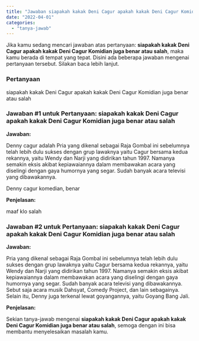 ```yaml
---
title: "Jawaban siapakah kakak Deni Cagur apakah kakak Deni Cagur Komidian juga benar atau salah​"
date: "2022-04-01"
categories: 
  - "tanya-jawab"
---
```


Jika kamu sedang mencari jawaban atas pertanyaan: **siapakah kakak Deni Cagur apakah kakak Deni Cagur Komidian juga benar atau salah​**, maka kamu berada di tempat yang tepat. Disini ada beberapa jawaban mengenai pertanyaan tersebut. Silakan baca lebih lanjut.

### Pertanyaan

siapakah kakak Deni Cagur apakah kakak Deni Cagur Komidian juga benar atau salah​

### Jawaban #1 untuk Pertanyaan: siapakah kakak Deni Cagur apakah kakak Deni Cagur Komidian juga benar atau salah​

**Jawaban:**

Denny cagur adalah Pria yang dikenal sebagai Raja Gombal ini sebelumnya telah lebih dulu sukses dengan grup lawaknya yaitu Cagur bersama kedua rekannya, yaitu Wendy dan Narji yang didirikan tahun 1997. Namanya semakin eksis akibat kepiawaiannya dalam membawakan acara yang diselingi dengan gaya humornya yang segar. Sudah banyak acara televisi yang dibawakannya.

Denny cagur komedian, benar

**Penjelasan:**

maaf klo salah

### Jawaban #2 untuk Pertanyaan: siapakah kakak Deni Cagur apakah kakak Deni Cagur Komidian juga benar atau salah​

**Jawaban:**

Pria yang dikenal sebagai Raja Gombal ini sebelumnya telah lebih dulu sukses dengan grup lawaknya yaitu Cagur bersama kedua rekannya, yaitu Wendy dan Narji yang didirikan tahun 1997. Namanya semakin eksis akibat kepiawaiannya dalam membawakan acara yang diselingi dengan gaya humornya yang segar. Sudah banyak acara televisi yang dibawakannya. Sebut saja acara musik Dahsyat, Comedy Project, dan lain sebagainya. Selain itu, Denny juga terkenal lewat goyangannya, yaitu Goyang Bang Jali.

**Penjelasan:**

Sekian tanya-jawab mengenai **siapakah kakak Deni Cagur apakah kakak Deni Cagur Komidian juga benar atau salah​**, semoga dengan ini bisa membantu menyelesaikan masalah kamu.
